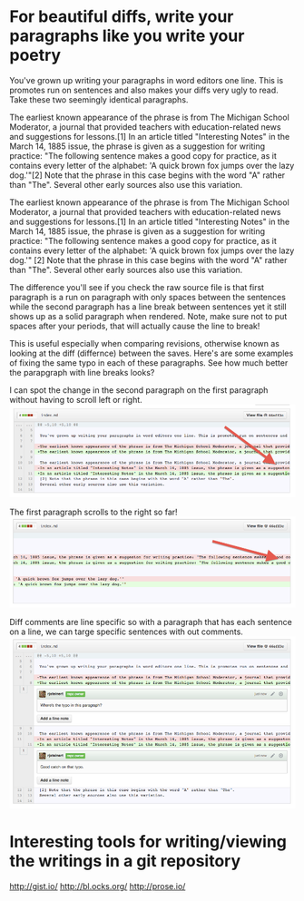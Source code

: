 


# For beautiful diffs, write your paragraphs like you write your poetry

You've grown up writing your paragraphs in word editors one line. This is promotes run on sentences and also makes your diffs very ugly to read. Take these two seemingly identical paragraphs.

The earliest known appearance of the phrase is from The Michigan School Moderator, a journal that provided teachers with education-related news and suggestions for lessons.[1] In an article titled "Interesting Notes" in the March 14, 1885 issue, the phrase is given as a suggestion for writing practice: "The following sentence makes a good copy for practice, as it contains every letter of the alphabet: 'A quick brown fox jumps over the lazy dog.'"[2] Note that the phrase in this case begins with the word "A" rather than "The". Several other early sources also use this variation.

The earliest known appearance of the phrase is from The Michigan School Moderator, a journal that provided teachers with education-related news and suggestions for lessons.[1]
In an article titled "Interesting Notes" in the March 14, 1885 issue, the phrase is given as a suggestion for writing practice: "The following sentence makes a good copy for practice, as it contains every letter of the alphabet: 'A quick brown fox jumps over the lazy dog.'"
[2] Note that the phrase in this case begins with the word "A" rather than "The". 
Several other early sources also use this variation.

The difference you'll see if you check the raw source file is that first paragraph is a run on paragraph with only spaces between the sentences while the second paragraph has a line break between sentences yet it still shows up as a solid paragraph when rendered.  Note, make sure not to put spaces after your periods, that will actually cause the line to break!

This is useful especially when comparing revisions, otherwise known as looking at the diff (differnce) between the saves.  Here's are some examples of fixing the same typo in each of these paragraphs.  See how much better the parapgraph with line breaks looks?

I can spot the change in the second paragraph on the first paragraph without having to scroll left or right.
![I can spot the change in the second paragraph on the first paragraph without having to scroll left or right.](line-per-sentence--diff.png)

The first paragraph scrolls to the right so far!
![The first paragraph scrolls to the right so far!](line-per-sentence--diff-runon.png)

Diff comments are line specific so with a paragraph that has each sentence on a line, we can targe specific sentences with out comments.
![Diff comments are line specific so with a paragraph that has each sentence on a line, we can targe specific sentences with out comments.](line-per-sentence--diff-comments.png)



# Interesting tools for writing/viewing the writings in a git repository

http://gist.io/
http://bl.ocks.org/
http://prose.io/
